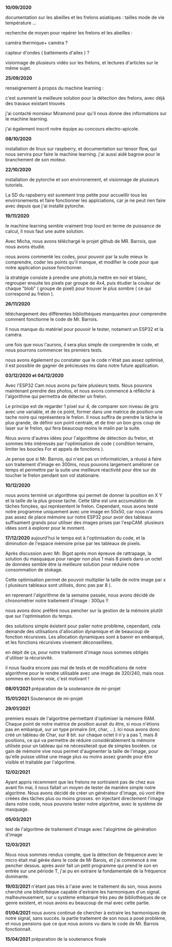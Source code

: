 **10/09/2020**

documentation sur les abeilles et les frelons asiatiques : 
 tailles
 mode de vie
 température
 ...
 
 recherche de moyen pour repérer les frelons et les abeilles : 
 
 caméra thermique+ caméra ?
 
 capteur d'ondes ( battements d'ailes ) ? 
 
 
 
 visionnage de plusieurs vidéo sur les frelons, et lectures d'articles sur le même sujet.
 
 **25/09/2020**
 
 renseignement à propos du machine learning : 

c'est surement la meilleure solution pour la détection des frelons, avec déjà des travaux existant trouvés

j'ai contacté monsieur Miramond pour qu'il nous donne des informations sur le machine learning.

j'ai également inscrit notre équipe au concours electro-apicole. 

**08/10/2020**

installation de linux sur raspberry, et documentation sur tensor flow, qui nous servira pour faire le machine learning.
j'ai aussi aidé bagrow pour le branchement de son moteur.

**22/10/2020**

installation de pytorche et son envirronement, et visionnage de plusieurs tutoriels.

La SD du rapsberry est surement trop petite pour accueillir tous les envirronements et faire fonctionner les applciations, car je ne peut rien faire avec depuis que j'ai
installé pytorche.

**19/11/2020**

le machine learning semble vraiment trop lourd en terme de puissance de calcul, il nous faut une autre solution.

Avec Micha, nous avons téléchargé le projet github de MR. Barrois, que nous avons étudié.

nous avons commenté les codes, pour pouvoir par la suite mieux le comprendre, coder les points qu'il manque, et modifier le code pour que notre application
puisse fonctionner.

la stratégie consiste à prendre une photo,la mettre en noir et blanc, regrouper ensuite les pixels par groupe de 4x4, puis étudier la couleur de  chaque "blob" ( groupe de pixel)
pour trouver le plus sombre ( ce qui correspond au frelon ).

**26/11/2020**

téléchargement des différentes bibliothèques manquantes pour comprendre comment fonctionne le code de Mr. Barrois. 

Il nous manque du matériel pour pouvoir le tester, notament un ESP32 et la caméra.


une fois que nous l'aurons, il sera plus simple de comprendre le code, et nous pourrons commencer les premiers tests.

nous avons également pu constater que le code n'était pas assez optimisé, il est possible de gagner de précieuses ms dans notre future application.

**03/12/2020 et 04/12/2020**

Avec l'ESP32 Cam nous avons pu faire plusieurs tests. Nous pouvons maintenant prendre des photos, et nous avons commencé à réfléchir à l'algorithme
qui permettra de détecter un frelon.

Le principe est de regarder 1 pixel sur 4, de comparer son niveau de gris avec une variable, et de ce point, former dans une matrice de position une tache noire qui représentera le frelon. Il nous suffira de prendre la tâche la plus grande, de définir son point centrale, et de tirer un bon gros coup de laser sur le frelon, qui fera beaucoup moins le malin par la suite.

Nous avons d'autres idées pour l'algorithme de détection du frelon, et sommes très intéressés par l'optimisation de code ( condition ternaire, limiter les boucles For et appels de fonctions ).

Je pense que si Mr. Barrois, qui n'est pas un informaticien, a réussi à faire son traitement d'image en 300ms, nous pouvons largement améliorer ce temps et permettre par la suite une meilleure réactivité pour être sur de toucher le frelon pendant son vol stationaire.



**10/12/2020**

nous avons terminé un algorithme qui permet de donner la position en X Y et la taille de la plus grosse tache. Cette tâhe est une accumulation de tâches fonçées, qui représentent le frelon. Cependant, nous avons testé notre programme uniquement avec une image en 50x50, car nous n'avons pas assez de place mémoire sur notre ESP32 pour avoir des tableaux suffisament grands pour utiliser des images prises par l'espCAM.
plusieurs idées sont à explorer pour le moment.

**17/12/2020**
aujourd'hui le temps est à l'optimisation du code, et la diminution de l'espace mémoire prise par les tableaux de pixels.

Après discussion avec Mr. Bigot après mon épreuve de rattrapage, la solution du masquaque pour ranger non plus 1 mais 8 pixels dans un octet de données semble être la meilleure solution pour réduire notre consommation de stokage.

Cette optimisation permet de pouvoir multiplier la taille de notre image par x ( plusieurs tableaux sont utilisés, donc pas par 8 ). 

en reprenant l'algorithme de la semaine passée, nous avons décidé de chronométrer notre traitement d'image : 300µs !! 

nous avons donc préféré nous pencher sur la gestion de la mémoire plutôt que sur l'optimisation du temps.

des solutions simple éxistent pour palier notre problème, cependant, cela demande des utilisations d'allocation dynamique et de beaucoup de fonction récursives. Les allocation dynamiques sont à bannir en embarqué, et les fonctions récursives vivement déconseillées. 

en dépit de ça, pour notre traitement d'image nous sommes obligés d'utiliser la récursivité.

il nous faudra encore pas mal de tests et de modifications de notre algorithme pour le rendre utilisable avec une image de 320/240, mais nous sommes en bonne voie, c'est motivant ! 

**08/01/2021**
préparation de la soutenance de mi-projet

**15/01/2021**
Soutenance de mi-projet

**29/01/2021**

premiers essais de l'algoritme permettant d'optimiser la mémoire RAM. 
Chaque point de notre matrice de position aurait du être, si nous n'étions pas en embarqué, sur un type primaire (int, char, .. ). Ici nous avons donc créé un tableau de Char, sur 8 bit. sur chaque octet il n'y a pas  1, mais 8 positions, ce qui va permettre de réduire considérablement la mémoire utilisée pour un tableau qui ne nécessiterait que de simples booléen. 
ce gain de mémoire vive nous permet d'augmenter la taille de l'image, pour qu'elle puisse utilisé une image plus ou moins assez grande pour être visible et traitable par l'algoritme.

**12/02/2021**

Ayant appris récemment que les frelons ne sortiraient pas de chez eux avant fin mai, il nous fallait un moyen de tester de manière simple notre algoritme.
Nous avons décidé de créer un générateur d'image, où vont être créées des tâches plus ou moins grosses.
en injectant directement l'image dans notre code, nous pouvons tester notre algoritme, avec le système de masquage.

**05/03/2021**

test de l'algoritme de traitement d'image avec l'alogirtme de génération d'image

**12/03/2021** 

Nous nous sommes rendus compte, que la détection de fréquence avec le micro était mal gérée dans le code de Mr Barois, et j'ai commencé à me pencher dessus.
après avoir fait un petit programme qui prend le son en entrée sur une période T, j'ai pu en extraire la fondamentale de la fréquence dominante.

**19/03/2021**
n'étant pas très à l'aise avec le traitement du son, nous avons cherché une bibliothèque capable d'extraire les harmoniques d'un signal. malheureusement, sur u système embarqué très peu de bibliothèques de ce genre existent, et nous avons eu beaucoup de mal avec cette partie.

**01/04/2021**
nous avons continué de chercher à extraire les harmoniques de notre signal, sans succés.
la partie traitement de son nous a posé problème, et nous pensions que ce que nous avions vu dans le code de Mr. Barrois fonctionnait. 

**15/04/2021** 
préparation de la soutenance finale






